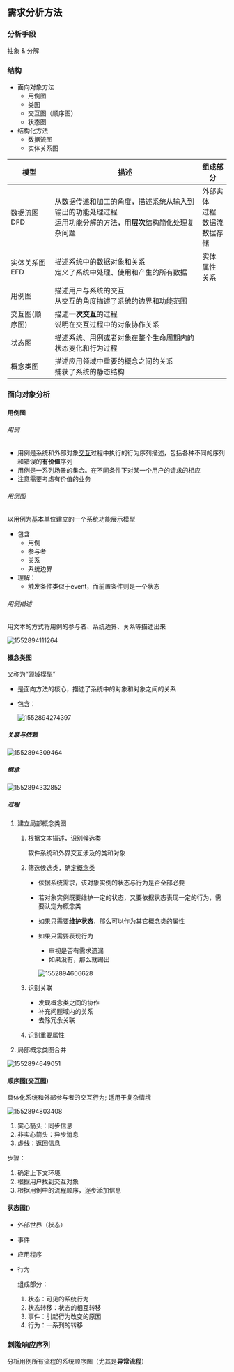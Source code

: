 ## 需求分析方法

### 分析手段

抽象 & 分解

### 结构

- 面向对象方法
  - 用例图
  - 类图
  - 交互图（顺序图）
  - 状态图
- 结构化方法
  - 数据流图
  - 实体关系图

| 模型           | 描述                                                         | 组成部分                                  |
| -------------- | ------------------------------------------------------------ | ----------------------------------------- |
| 数据流图DFD    | 从数据传递和加工的角度，描述系统从输入到输出的功能处理过程<br/>运用功能分解的方法，用**层次**结构简化处理复杂问题 | 外部实体<br/>过程<br/>数据流<br/>数据存储 |
| 实体关系图EFD  | 描述系统中的数据对象和关系<br/>定义了系统中处理、使用和产生的所有数据 | 实体<br/>属性<br/>关系                    |
| 用例图         | 描述用户与系统的交互<br/>从交互的角度描述了系统的边界和功能范围 |                                           |
| 交互图(顺序图) | 描述**一次交互**的过程<br/>说明在交互过程中的对象协作关系    |                                           |
| 状态图         | 描述系统、用例或者对象在整个生命周期内的状态变化和行为过程   |                                           |
| 概念类图       | 描述应用领域中重要的概念之间的关系<br/>捕获了系统的静态结构  |                                           |



### 面向对象分析

#### 用例图

###### 用例

- 用例是系统和外部对象<u>交互</u>过程中执行的行为序列描述，包括各种不同的序列和错误的**有价值**序列
- 用例是一系列场景的集合。在不同条件下对某一个用户的请求的相应
- 注意需要考虑有价值的业务

###### 用例图

以用例为基本单位建立的一个系统功能展示模型

- 包含
  - 用例
  - 参与者
  - 关系
  - 系统边界
- 理解：
  - 触发条件类似于event，而前置条件则是一个状态

###### 用例描述

用文本的方式将用例的参与者、系统边界、关系等描述出来



![1552894111264](C:\Users\lenovo\AppData\Roaming\Typora\typora-user-images\1552894111264.png)



#### 概念类图

又称为“领域模型”

- 是面向方法的核心，描述了系统中的对象和对象之间的关系

- 包含：

  ![1552894274397](C:\Users\lenovo\AppData\Roaming\Typora\typora-user-images\1552894274397.png)

##### 关联与依赖



![1552894309464](C:\Users\lenovo\AppData\Roaming\Typora\typora-user-images\1552894309464.png)

##### 继承

![1552894332852](C:\Users\lenovo\AppData\Roaming\Typora\typora-user-images\1552894332852.png)



##### 过程

1. 建立局部概念类图

   1. 根据文本描述，识别<u>候选类</u>

      软件系统和外界交互涉及的类和对象

   2. 筛选候选类，确定<u>概念类</u>

      - 依据系统需求，该对象实例的状态与行为是否全部必要

      - 若对象实例既要维护一定的状态，又要依据状态表现一定的行为，需要认定为概念类

      - 如果只需要**维护状态**，那么可以作为其它概念类的属性

      - 如果只需要表现行为

        - 审视是否有需求遗漏
        - 如果没有，那么就踢出

        ![1552894606628](C:\Users\lenovo\AppData\Roaming\Typora\typora-user-images\1552894606628.png)

   3. 识别关联

      - 发现概念类之间的协作
      - 补充问题域内的关系
      - 去除冗余关联

   4. 识别重要属性

2. 局部概念类图合并

![1552894649051](C:\Users\lenovo\AppData\Roaming\Typora\typora-user-images\1552894649051.png)



#### 顺序图(交互图)

具体化系统和外部参与者的交互行为; 适用于复杂情境

![1552894803408](C:\Users\lenovo\AppData\Roaming\Typora\typora-user-images\1552894803408.png)

1. 实心箭头：同步信息
2. 非实心箭头：异步消息
3. 虚线：返回信息

步骤：

1. 确定上下文环境
2. 根据用户找到交互对象
3. 根据用例中的流程顺序，逐步添加信息

#### 状态图()

- 外部世界（状态）

- 事件

- 应用程序

- 行为

  组成部分：

  1. 状态：可见的系统行为
  2. 状态转移：状态的相互转移
  3. 事件：引起行为改变的原因
  4. 行为：一系列的转移

  

### 刺激响应序列

分析用例所有流程的系统顺序图（尤其是**异常流程**）



  

  

  